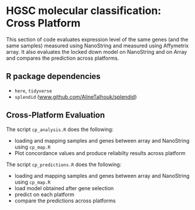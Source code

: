 # HGSC molecular classification: Cross Platform

This section of code evaluates expression level of the same genes (and the same samples) measured using NanoString and measured using Affymetrix array. It also evaluates the locked down model on NanoString and on Array and compares the prediction across platforms.

## R package dependencies
- `here`, `tidyverse`
- `splendid` (www.github.com/AlineTalhouk/splendid)

## Cross-Platform Evaluation

The script `cp_analysis.R` does the following:

  - loading and mapping samples and genes between array and NanoString using `cp_map.R`
  - Plot concordance values and produce reliabilty results across platform

The script `cp_predictions.R` does the following:

  - loading and mapping samples and genes between array and NanoString using `cp_map.R`
  - load model obtained after gene selection
  - predict on each platform 
  - compare the predictions across platforms
